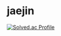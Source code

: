 # jaejin
[![Solved.ac Profile](http://mazassumnida.wtf/api/v2/generate_badge?boj=백준아이디)](https://solved.ac/porlar/)
